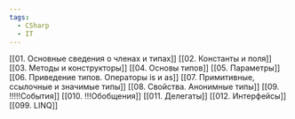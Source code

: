 ```yaml
---
tags:
  - CSharp
  - IT
---
```

[[01. Основные сведения о членах и типах]]
[[02. Константы и поля]]
[[03. Методы и конструкторы]]
[[04. Основы типов]]
[[05. Параметры]]
[[06. Приведение типов. Операторы is и as]]
[[07. Примитивные, ссылочные и значимые типы]]
[[08. Свойства. Анонимные типы]]
[[09. !!!!!События]]
[[010. !!!Обобщения]]
[[011. Делегаты]]
[[012. Интерфейсы]]
[[099. LINQ]]
